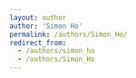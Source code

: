 ```yaml
---
layout: author
author: 'Simon Ho'
permalink: /authors/Simon_Ho/
redirect_from:
  - /authors/simon_ho
  - /authors/Simon_Ho
---
```

